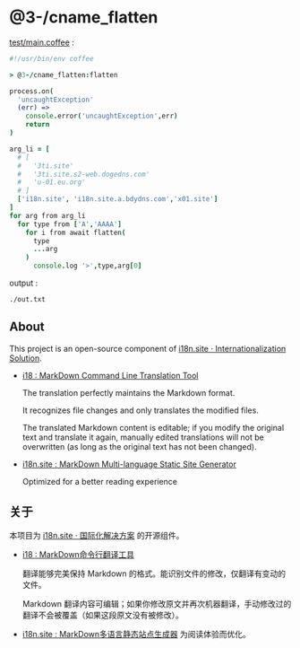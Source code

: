 # @3-/cname_flatten

[test/main.coffee](./test/main.coffee) :

```coffee
#!/usr/bin/env coffee

> @3-/cname_flatten:flatten

process.on(
  'uncaughtException'
  (err) =>
    console.error('uncaughtException',err)
    return
)

arg_li = [
  # [
  #   '3ti.site'
  #   '3ti.site.s2-web.dogedns.com'
  #   'u-01.eu.org'
  # ]
  ['i18n.site', 'i18n.site.a.bdydns.com','x01.site']
]
for arg from arg_li
  for type from ['A','AAAA']
    for i from await flatten(
      type
      ...arg
    )
      console.log '>',type,arg[0]
```

output :

```
./out.txt
```

## About

This project is an open-source component of [i18n.site ⋅ Internationalization Solution](https://i18n.site).

* [i18 : MarkDown Command Line Translation Tool](https://i18n.site/i18)

  The translation perfectly maintains the Markdown format.

  It recognizes file changes and only translates the modified files.

  The translated Markdown content is editable; if you modify the original text and translate it again, manually edited translations will not be overwritten (as long as the original text has not been changed).

* [i18n.site : MarkDown Multi-language Static Site Generator](https://i18n.site/i18n.site)

  Optimized for a better reading experience

## 关于

本项目为 [i18n.site ⋅ 国际化解决方案](https://i18n.site) 的开源组件。

* [i18 :  MarkDown命令行翻译工具](https://i18n.site/i18)

  翻译能够完美保持 Markdown 的格式。能识别文件的修改，仅翻译有变动的文件。

  Markdown 翻译内容可编辑；如果你修改原文并再次机器翻译，手动修改过的翻译不会被覆盖（如果这段原文没有被修改）。

* [i18n.site : MarkDown多语言静态站点生成器](https://i18n.site/i18n.site) 为阅读体验而优化。